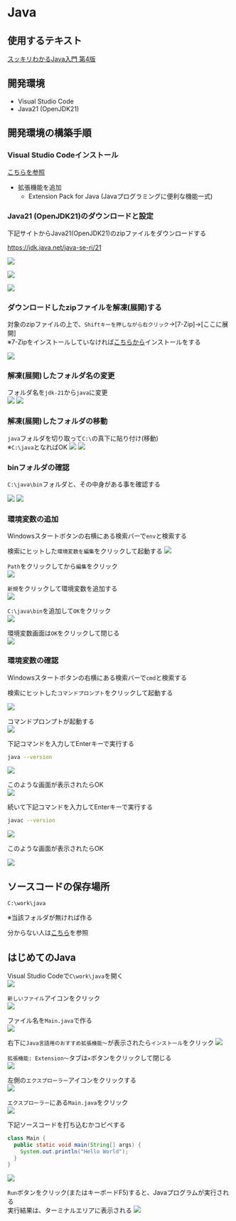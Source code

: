 # Java

## 使用するテキスト

[スッキリわかるJava入門 第4版](https://book.impress.co.jp/books/1123101044)

## 開発環境

- Visual Studio Code
- Java21 (OpenJDK21)

## 開発環境の構築手順

###  Visual Studio Codeインストール

[こちらを参照](https://github.com/room202/vscode/)

- 拡張機能を追加
  - Extension Pack for Java (Javaプログラミングに便利な機能一式)

### Java21 (OpenJDK21)のダウンロードと設定

下記サイトからJava21(OpenJDK21)のzipファイルをダウンロードする

https://jdk.java.net/java-se-ri/21

![](images/001.png)

![](images/002.png)

![](images/003.png)


### ダウンロードしたzipファイルを解凍(展開)する

対象のzipファイルの上で、`Shiftキーを押しながら右クリック`→[7-Zip]→[ここに展開]  
※7-Zipをインストールしていなければ[こちらから](https://github.com/room202/7-zip)インストールをする

![](images/004.png)

### 解凍(展開)したフォルダ名の変更

フォルダ名を`jdk-21`から`java`に変更  
![](images/005.png)
![](images/006.png)

### 解凍(展開)したフォルダの移動

`java`フォルダを切り取って`C:\`の真下に貼り付け(移動)  
※`C:\java`となればOK
![](images/006.png)
![](images/007.png)

### binフォルダの確認

`C:\java\bin`フォルダと、その中身がある事を確認する

![](images/008.png)
![](images/009.png)

###  環境変数の追加

Windowsスタートボタンの右横にある検索バーで`env`と検索する

検索にヒットした`環境変数を編集`をクリックして起動する
![](images/010.png)


`Path`をクリックしてから`編集`をクリック  
![](images/011.png)

`新規`をクリックして環境変数を追加する  
![](images/012.png)

`C:\java\bin`を追加して`OK`をクリック  
![](images/013.png)

環境変数画面は`OK`をクリックして閉じる  
![](images/014.png)


###  環境変数の確認

Windowsスタートボタンの右横にある検索バーで`cmd`と検索する

検索にヒットした`コマンドプロンプト`をクリックして起動する

![](images/015.png)

コマンドプロンプトが起動する  
![](images/016.png)

下記コマンドを入力してEnterキーで実行する
```bash
java --version
```

![](images/017.png)

このような画面が表示されたらOK  
![](images/018.png)

続いて下記コマンドを入力してEnterキーで実行する
```bash
javac --version
```

![](images/019.png)

このような画面が表示されたらOK  

![](images/020.png)

## ソースコードの保存場所

`C:\work\java`

※当該フォルダが無ければ作る

分からない人は[こちら](https://github.com/room202/work-dir-prepare)を参照

## はじめてのJava

Visual Studio Codeで`C\work\java`を開く  
![](images/work008.png)

`新しいファイル`アイコンをクリック  
![](images/work009.png)

ファイル名を`Main.java`で作る  
![](images/work010.png)

右下に`Java言語用のおすすめ拡張機能～`が表示されたら`インストール`をクリック
![](images/work011.png)

`拡張機能: Extension～`タブは`✕`ボタンをクリックして閉じる  
![](images/work012.png)

左側の`エクスプローラー`アイコンをクリックする  
![](images/work013.png)

`エクスプローラー`にある`Main.java`をクリック  
![](images/work014.png)

下記ソースコードを打ち込むかコピペする

```java
class Main {
  public static void main(String[] args) {
    System.out.println("Hello World");
  }
}
```
![](images/work015.png)

`Run`ボタンをクリック(またはキーボードF5)すると、Javaプログラムが実行される  
実行結果は、ターミナルエリアに表示される
![](images/work016.png)

